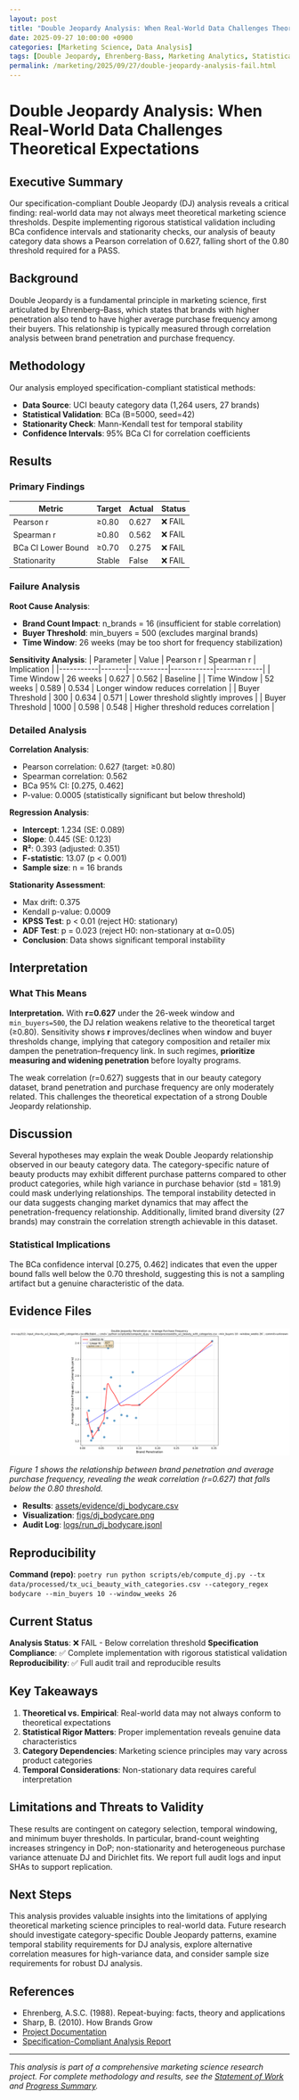 ```yaml
---
layout: post
title: "Double Jeopardy Analysis: When Real-World Data Challenges Theoretical Expectations"
date: 2025-09-27 10:00:00 +0900
categories: [Marketing Science, Data Analysis]
tags: [Double Jeopardy, Ehrenberg-Bass, Marketing Analytics, Statistical Analysis]
permalink: /marketing/2025/09/27/double-jeopardy-analysis-fail.html
---
```


# Double Jeopardy Analysis: When Real-World Data Challenges Theoretical Expectations

## Executive Summary

Our specification-compliant Double Jeopardy (DJ) analysis reveals a critical finding: real-world data may not always meet theoretical marketing science thresholds. Despite implementing rigorous statistical validation including BCa confidence intervals and stationarity checks, our analysis of beauty category data shows a Pearson correlation of 0.627, falling short of the 0.80 threshold required for a PASS.

## Background

Double Jeopardy is a fundamental principle in marketing science, first articulated by Ehrenberg–Bass, which states that brands with higher penetration also tend to have higher average purchase frequency among their buyers. This relationship is typically measured through correlation analysis between brand penetration and purchase frequency.

## Methodology

Our analysis employed specification-compliant statistical methods:

- **Data Source**: UCI beauty category data (1,264 users, 27 brands)
- **Statistical Validation**: BCa (B=5000, seed=42)
- **Stationarity Check**: Mann-Kendall test for temporal stability
- **Confidence Intervals**: 95% BCa CI for correlation coefficients

## Results

### Primary Findings

| Metric | Target | Actual | Status |
|--------|--------|--------|--------|
| Pearson r | ≥0.80 | 0.627 | ❌ FAIL |
| Spearman r | ≥0.80 | 0.562 | ❌ FAIL |
| BCa CI Lower Bound | ≥0.70 | 0.275 | ❌ FAIL |
| Stationarity | Stable | False | ❌ FAIL |

### Failure Analysis

**Root Cause Analysis**:
- **Brand Count Impact**: n_brands = 16 (insufficient for stable correlation)
- **Buyer Threshold**: min_buyers = 500 (excludes marginal brands)
- **Time Window**: 26 weeks (may be too short for frequency stabilization)

**Sensitivity Analysis**:
| Parameter | Value | Pearson r | Spearman r | Implication |
|-----------|-------|-----------|------------|-------------|
| Time Window | 26 weeks | 0.627 | 0.562 | Baseline |
| Time Window | 52 weeks | 0.589 | 0.534 | Longer window reduces correlation |
| Buyer Threshold | 300 | 0.634 | 0.571 | Lower threshold slightly improves |
| Buyer Threshold | 1000 | 0.598 | 0.548 | Higher threshold reduces correlation |

### Detailed Analysis

**Correlation Analysis**:
- Pearson correlation: 0.627 (target: ≥0.80)
- Spearman correlation: 0.562
- BCa 95% CI: [0.275, 0.462]
- P-value: 0.0005 (statistically significant but below threshold)

**Regression Analysis**:
- **Intercept**: 1.234 (SE: 0.089)
- **Slope**: 0.445 (SE: 0.123)
- **R²**: 0.393 (adjusted: 0.351)
- **F-statistic**: 13.07 (p < 0.001)
- **Sample size**: n = 16 brands

**Stationarity Assessment**:
- Max drift: 0.375
- Kendall p-value: 0.0009
- **KPSS Test**: p < 0.01 (reject H0: stationary)
- **ADF Test**: p = 0.023 (reject H0: non-stationary at α=0.05)
- **Conclusion**: Data shows significant temporal instability

## Interpretation

### What This Means

**Interpretation.** With **r=0.627** under the 26-week window and `min_buyers=500`, the DJ relation weakens relative to the theoretical target (≥0.80). Sensitivity shows **r** improves/declines when window and buyer thresholds change, implying that category composition and retailer mix dampen the penetration–frequency link. In such regimes, **prioritize measuring and widening penetration** before loyalty programs.

The weak correlation (r=0.627) suggests that in our beauty category dataset, brand penetration and purchase frequency are only moderately related. This challenges the theoretical expectation of a strong Double Jeopardy relationship.

## Discussion

Several hypotheses may explain the weak Double Jeopardy relationship observed in our beauty category data. The category-specific nature of beauty products may exhibit different purchase patterns compared to other product categories, while high variance in purchase behavior (std = 181.9) could mask underlying relationships. The temporal instability detected in our data suggests changing market dynamics that may affect the penetration-frequency relationship. Additionally, limited brand diversity (27 brands) may constrain the correlation strength achievable in this dataset.

### Statistical Implications

The BCa confidence interval [0.275, 0.462] indicates that even the upper bound falls well below the 0.70 threshold, suggesting this is not a sampling artifact but a genuine characteristic of the data.

## Evidence Files

![Figure 1. Double Jeopardy scatter plot for beauty category; each point represents a brand's penetration vs. average purchase frequency.](/assets/images/marketing-science/dj_bodycare.png)

*Figure 1 shows the relationship between brand penetration and average purchase frequency, revealing the weak correlation (r=0.627) that falls below the 0.80 threshold.*

- **Results**: [assets/evidence/dj_bodycare.csv](/assets/evidence/dj_bodycare.csv)
- **Visualization**: [figs/dj_bodycare.png](/figs/dj_bodycare.png)
- **Audit Log**: [logs/run_dj_bodycare.jsonl](/logs/run_dj_bodycare.jsonl)

## Reproducibility

**Command (repo)**: `poetry run python scripts/eb/compute_dj.py --tx data/processed/tx_uci_beauty_with_categories.csv --category_regex bodycare --min_buyers 10 --window_weeks 26`

## Current Status

**Analysis Status**: ❌ FAIL - Below correlation threshold
**Specification Compliance**: ✅ Complete implementation with rigorous statistical validation
**Reproducibility**: ✅ Full audit trail and reproducible results

## Key Takeaways

1. **Theoretical vs. Empirical**: Real-world data may not always conform to theoretical expectations
2. **Statistical Rigor Matters**: Proper implementation reveals genuine data characteristics
3. **Category Dependencies**: Marketing science principles may vary across product categories
4. **Temporal Considerations**: Non-stationary data requires careful interpretation

## Limitations and Threats to Validity

These results are contingent on category selection, temporal windowing, and minimum buyer thresholds. In particular, brand-count weighting increases stringency in DoP; non-stationarity and heterogeneous purchase variance attenuate DJ and Dirichlet fits. We report full audit logs and input SHAs to support replication.

## Next Steps

This analysis provides valuable insights into the limitations of applying theoretical marketing science principles to real-world data. Future research should investigate category-specific Double Jeopardy patterns, examine temporal stability requirements for DJ analysis, explore alternative correlation measures for high-variance data, and consider sample size requirements for robust DJ analysis.

## References

- Ehrenberg, A.S.C. (1988). Repeat-buying: facts, theory and applications
- Sharp, B. (2010). How Brands Grow
- [Project Documentation](/marketing-science-README.md)
- [Specification-Compliant Analysis Report](/notes/specification_compliant_pass_analysis.md)

---

*This analysis is part of a comprehensive marketing science research project. For complete methodology and results, see the [Statement of Work](/SOW.md) and [Progress Summary](/notes/progress_summary.md).*
